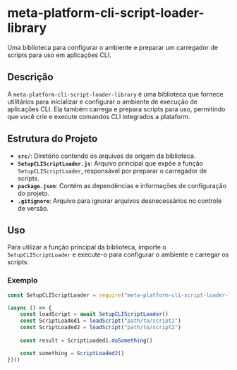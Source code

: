 # meta-platform-cli-script-loader-library

Uma biblioteca para configurar o ambiente e preparar um carregador de scripts para uso em aplicações CLI.

## Descrição

A `meta-platform-cli-script-loader-library` é uma biblioteca que fornece utilitários para inicializar e configurar o ambiente de execução de aplicações CLI. Ela também carrega e prepara scripts para uso, permitindo que você crie e execute comandos CLI integrados a plataform.

## Estrutura do Projeto

- **`src/`**: Diretório contendo os arquivos de origem da biblioteca.
- **`SetupCLIScriptLoader.js`**: Arquivo principal que expõe a função `SetupCLIScriptLoader`, responsável por preparar o carregador de scripts.
- **`package.json`**: Contém as dependências e informações de configuração do projeto.
- **`.gitignore`**: Arquivo para ignorar arquivos desnecessários no controle de versão.


## Uso

Para utilizar a função principal da biblioteca, importe o `SetupCLIScriptLoader` e execute-o para configurar o ambiente e carregar os scripts.

### Exemplo

```javascript
const SetupCLIScriptLoader = require("meta-platform-cli-script-loader-library/SetupCLIScriptLoader");

(async () => {
    const loadScript = await SetupCLIScriptLoader()
    const ScriptLoaded1 = loadScript("path/to/script1")
    const ScriptLoaded2 = loadScript("path/to/script2")
    
    const result = ScriptLoaded1.doSomething()

    const something = ScriptLoaded2()
})()
```